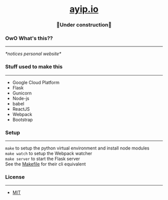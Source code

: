<h1 align="center"><a href="https://ayip.io">ayip.io</a></h1>
<h3 align="center">🚧Under construction🚧</h3>

### OwO What's this??
---
*\*notices personal website\**  
### Stuff used to make this
---
* Google Cloud Platform
* Flask
* Gunicorn
* Node-js
* babel
* ReactJS
* Webpack
* Bootstrap
### Setup
---
`make` to setup the python virtual environment and install node modules  
`make watch` to setup the Webpack watcher  
`make server` to start the Flask server  
See the [Makefile](Makefile) for their cli equivalent 
### License
---
* [MIT](LICENSE)
